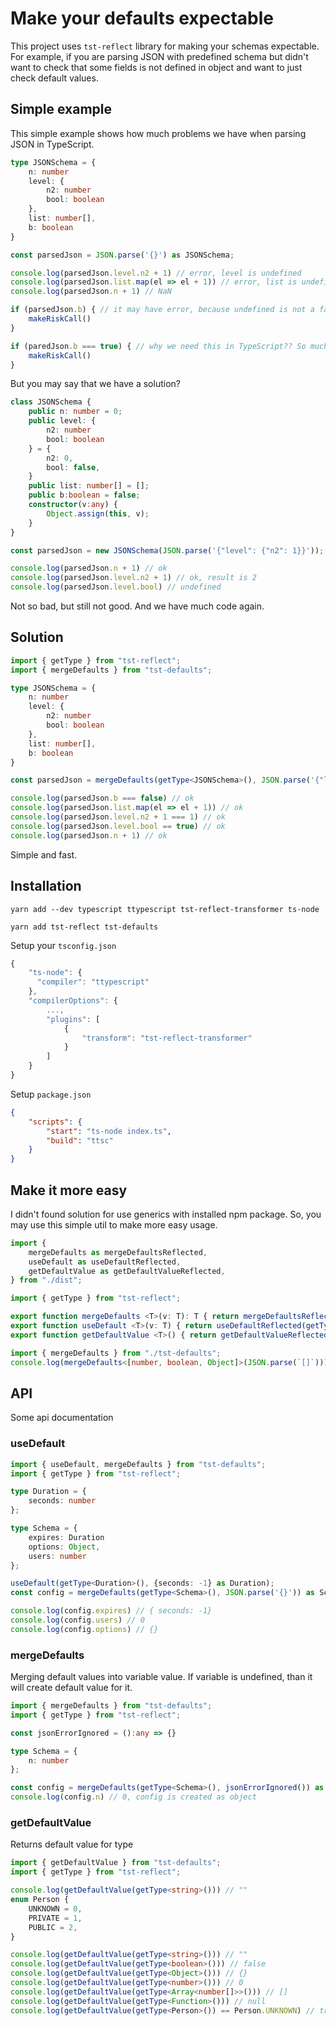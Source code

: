 # Make your defaults expectable

This project uses `tst-reflect` library for making your schemas expectable. For example, if you are parsing JSON with predefined schema but didn't want to check that some fields is not defined in object and want to just check default values.

## Simple example

This simple example shows how much problems we have when parsing JSON in TypeScript.

```ts
type JSONSchema = {
    n: number
    level: {
        n2: number
        bool: boolean
    },
    list: number[],
    b: boolean
}

const parsedJson = JSON.parse('{}') as JSONSchema;

console.log(parsedJson.level.n2 + 1) // error, level is undefined
console.log(parsedJson.list.map(el => el + 1)) // error, list is undefined and has no method map
console.log(parsedJson.n + 1) // NaN

if (parsedJson.b) { // it may have error, because undefined is not a false 
    makeRiskCall()
}

if (paredJson.b === true) { // why we need this in TypeScript?? So much code...
    makeRiskCall()
}

```

But you may say that we have a solution?

```ts
class JSONSchema {
    public n: number = 0;
    public level: {
        n2: number
        bool: boolean
    } = {
        n2: 0,
        bool: false,
    }
    public list: number[] = [];
    public b:boolean = false;
    constructor(v:any) {
        Object.assign(this, v);
    }
}

const parsedJson = new JSONSchema(JSON.parse('{"level": {"n2": 1}}'));

console.log(parsedJson.n + 1) // ok
console.log(parsedJson.level.n2 + 1) // ok, result is 2
console.log(parsedJson.level.bool) // undefined

```

Not so bad, but still not good. And we have much code again.

## Solution

```ts
import { getType } from "tst-reflect";
import { mergeDefaults } from "tst-defaults";

type JSONSchema = {
    n: number
    level: {
        n2: number
        bool: boolean
    },
    list: number[],
    b: boolean
}

const parsedJson = mergeDefaults(getType<JSONSchema>(), JSON.parse('{"level":{"bool":true}}')) as JSONSchema;

console.log(parsedJson.b === false) // ok
console.log(parsedJson.list.map(el => el + 1)) // ok
console.log(parsedJson.level.n2 + 1 === 1) // ok
console.log(parsedJson.level.bool == true) // ok
console.log(parsedJson.n + 1) // ok

```

Simple and fast.

## Installation

```shell
yarn add --dev typescript ttypescript tst-reflect-transformer ts-node
```

```shell
yarn add tst-reflect tst-defaults
```

Setup your `tsconfig.json`

```js
{
    "ts-node": {
      "compiler": "ttypescript"
    },
    "compilerOptions": {
        ...,
        "plugins": [
            {
                "transform": "tst-reflect-transformer"
            }
        ]
    }
}
```

Setup `package.json`

```json
{
    "scripts": {
        "start": "ts-node index.ts",
        "build": "ttsc"
    }
}
```


## Make it more easy

I didn't found solution for use generics with installed npm package. So, you may use this simple util to make more easy usage.

```ts
import { 
    mergeDefaults as mergeDefaultsReflected,
    useDefault as useDefaultReflected,
    getDefaultValue as getDefaultValueReflected,
} from "./dist";

import { getType } from "tst-reflect";

export function mergeDefaults <T>(v: T): T { return mergeDefaultsReflected(getType<T>(), v); }
export function useDefault <T>(v: T) { return useDefaultReflected(getType<T>(), v); }
export function getDefaultValue <T>() { return getDefaultValueReflected(getType<T>()); }
```

```ts
import { mergeDefaults } from "./tst-defaults";
console.log(mergeDefaults<[number, boolean, Object]>(JSON.parse(`[]`)));
```

## API

Some api documentation

### useDefault

```ts
import { useDefault, mergeDefaults } from "tst-defaults";
import { getType } from "tst-reflect";

type Duration = {
    seconds: number
};

type Schema = {
    expires: Duration
    options: Object,
    users: number
};

useDefault(getType<Duration>(), {seconds: -1} as Duration);
const config = mergeDefaults(getType<Schema>(), JSON.parse('{}')) as Schema;

console.log(config.expires) // { seconds: -1}
console.log(config.users) // 0
console.log(config.options) // {}
```

### mergeDefaults

Merging default values into variable value. If variable is undefined, than it will create default value for it.

```ts
import { mergeDefaults } from "tst-defaults";
import { getType } from "tst-reflect";

const jsonErrorIgnored = ():any => {}

type Schema = {
    n: number
};

const config = mergeDefaults(getType<Schema>(), jsonErrorIgnored()) as Schema;
console.log(config.n) // 0, config is created as object
```

### getDefaultValue

Returns default value for type

```ts
import { getDefaultValue } from "tst-defaults";
import { getType } from "tst-reflect";

console.log(getDefaultValue(getType<string>())) // ""
enum Person {
    UNKNOWN = 0,
    PRIVATE = 1,
    PUBLIC = 2,
}

console.log(getDefaultValue(getType<string>())) // ""
console.log(getDefaultValue(getType<boolean>())) // false
console.log(getDefaultValue(getType<Object>())) // {}
console.log(getDefaultValue(getType<number>())) // 0
console.log(getDefaultValue(getType<Array<number[]>>())) // []
console.log(getDefaultValue(getType<Function>())) // null
console.log(getDefaultValue(getType<Person>()) == Person.UNKNOWN) // true

```
